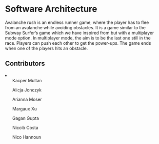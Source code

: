 # Software Architecture

Avalanche rush is an endless runner game, where the player has to flee from an avalanche while avoiding obstacles.  It is a game similar to the Subway Surfer’s game which we have inspired from but with a multiplayer mode option. In multiplayer mode, the aim is to be the last one still in the race. Players can push each other to get the power-ups. The game ends when one of the players hits an obstacle.

## Contributors
<li>
<ul>Kacper Multan</ul>
<ul>Alicja Jonczyk</ul>
<ul>Arianna Moser</ul>
<ul>Margaux Xu</ul>
<ul>Gagan Gupta</ul>
<ul>Nicolò Costa</ul>
<ul>Nico Hannoun</ul>
</li>
